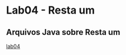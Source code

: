 # Lab04 - Resta um
## Arquivos Java sobre Resta um
[lab04](https://github.com/Rakiakagi/MC322/tree/main/lab04/src/mc322/lab04)
